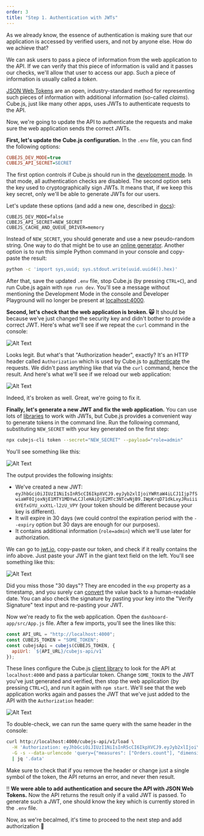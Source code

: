```yaml
---
order: 3
title: "Step 1. Authentication with JWTs"
---
```


As we already know, the essence of authentication is making sure that our application is accessed by verified users, and not by anyone else. How do we achieve that?

We can ask users to pass a piece of information from the web application to the API. If we can verify that this piece of information is valid and it passes our checks, we'll allow that user to access our app. Such a piece of information is usually called a *token*.

[JSON Web Tokens](https://jwt.io) are an open, industry-standard method for representing such pieces of information with additional information (so-called *claims*). Cube.js, just like many other apps, uses JWTs to authenticate requests to the API.

Now, we're going to update the API to authenticate the requests and make sure the web application sends the correct JWTs.

**First, let's update the Cube.js configuration.** In the `.env` file, you can find the following options:

```ini
CUBEJS_DEV_MODE=true
CUBEJS_API_SECRET=SECRET
```

The first option controls if Cube.js should run in the [development mode](https://cube.dev/docs/configuration/overview?utm_source=dev-to&utm_medium=post&utm_campaign=multi-tenant-analytics#development-mode). In that mode, all authentication checks are disabled. The second option sets the key used to cryptographically sign JWTs. It means that, if we keep this key secret, only we'll be able to generate JWTs for our users.

Let's update these options (and add a new one, described in [docs](https://cube.dev/docs/reference/environment-variables?utm_source=dev-to&utm_medium=post&utm_campaign=multi-tenant-analytics#general)):

```
CUBEJS_DEV_MODE=false
CUBEJS_API_SECRET=NEW_SECRET
CUBEJS_CACHE_AND_QUEUE_DRIVER=memory
```

Instead of `NEW_SECRET`, you should generate and use a new pseudo-random string. One way to do that might be to use an [online generator](https://www.uuidgenerator.net). Another option is to run this simple Python command in your console and copy-paste the result:

```sh
python -c 'import sys,uuid; sys.stdout.write(uuid.uuid4().hex)'
```

After that, save the updated `.env` file, stop Cube.js (by pressing `CTRL+C`), and run Cube.js again with `npm run dev`. You'll see a message without mentioning the Development Mode in the console and Developer Playground will no longer be present at [localhost:4000](https://localhost:4000).

**Second, let's check that the web application is broken. 🙀** It should be because we've just changed the security key and didn't bother to provide a correct JWT. Here's what we'll see if we repeat the `curl` command in the console:

![Alt Text](https://dev-to-uploads.s3.amazonaws.com/uploads/articles/0f1kc9s31vorfq2zahf8.png)

Looks legit. But what's that "Authorization header", exactly? It's an HTTP header called `Authorization` which is used by Cube.js to [authenticate](https://cube.dev/docs/rest-api?utm_source=dev-to&utm_medium=post&utm_campaign=multi-tenant-analytics#prerequisites-authentication) the requests. We didn't pass anything like that via the `curl` command, hence the result. And here's what we'll see if we reload our web application:

![Alt Text](https://dev-to-uploads.s3.amazonaws.com/uploads/articles/eung09ctqch0ckliwxny.png)

Indeed, it's broken as well. Great, we're going to fix it.

**Finally, let's generate a new JWT and fix the web application.** You can use lots of [libraries](https://jwt.io) to work with JWTs, but Cube.js provides a convenient way to generate tokens in the command line. Run the following command, substituting `NEW_SECRET` with your key generated on the first step:

```sh
npx cubejs-cli token --secret="NEW_SECRET" --payload="role=admin"
```

You'll see something like this:

![Alt Text](https://dev-to-uploads.s3.amazonaws.com/uploads/articles/2o1eqezymjulb4dud62p.png)

The output provides the following insights:
* We've created a new JWT: `eyJhbGciOiJIUzI1NiIsInR5cCI6IkpXVCJ9.eyJyb2xlIjoiYWRtaW4iLCJ1Ijp7fSwiaWF0IjoxNjE1MTY1MDYwLCJleHAiOjE2MTc3NTcwNjB9.IWpKrqD71dkLxyJRuiii6YEfxGYU_xxXtL-l2zU_VPY` (your token should be different because your key is different).
* It will expire in 30 days (we could control the expiration period with the `--expiry` option but 30 days are enough for our purposes).
* It contains additional information (`role=admin`) which we'll use later for authorization.

We can go to [jwt.io](https://jwt.io), copy-paste our token, and check if it really contains the info above. Just paste your JWT in the giant text field on the left. You'll see something like this:

![Alt Text](https://dev-to-uploads.s3.amazonaws.com/uploads/articles/4knwzos149cgzpyfect9.png)

Did you miss those "30 days"? They are encoded in the `exp` property as a timestamp, and you surely can [convert](https://www.unixtimestamp.com) the value back to a human-readable date. You can also check the signature by pasting your key into the "Verify Signature" text input and re-pasting your JWT.

Now we're ready to fix the web application. Open the `dashboard-app/src/App.js` file. After a few imports, you'll see the lines like this:

```js
const API_URL = "http://localhost:4000";
const CUBEJS_TOKEN = "SOME_TOKEN";
const cubejsApi = cubejs(CUBEJS_TOKEN, {
  apiUrl: `${API_URL}/cubejs-api/v1`
});
```

These lines configure the Cube.js [client library](https://cube.dev/docs/frontend-introduction?utm_source=dev-to&utm_medium=post&utm_campaign=multi-tenant-analytics) to look for the API at `localhost:4000` and pass a particular token. Change `SOME_TOKEN` to the JWT you've just generated and verified, then stop the web application (by pressing `CTRL+C`), and run it again with `npm start`. We'll see that the web application works again and passes the JWT that we've just added to the API with the `Authorization` header:

![Alt Text](https://dev-to-uploads.s3.amazonaws.com/uploads/articles/r2rpntn8xd9elql16jf3.png)

To double-check, we can run the same query with the same header in the console:

```sh
curl http://localhost:4000/cubejs-api/v1/load \
  -H 'Authorization: eyJhbGciOiJIUzI1NiIsInR5cCI6IkpXVCJ9.eyJyb2xlIjoiYWRtaW4iLCJpYXQiOjE2MTUxNjUwNjAsImV4cCI6MTYxNzc1NzA2MH0.BNC8xlkB8vmuT0T6s1a5cZ3jXwhcHrAVNod8Th_Wzqw' \
  -G -s --data-urlencode 'query={"measures": ["Orders.count"], "dimensions": ["Orders.status"]}' \
  | jq '.data'
```

Make sure to check that if you remove the header or change just a single symbol of the token, the API returns an error, and never then result.

‼️ **We were able to add authentication and secure the API with JSON Web Tokens.** Now the API returns the result only if a valid JWT is passed. To generate such a JWT, one should know the key which is currently stored in the `.env` file.

Now, as we're becalmed, it's time to proceed to the next step and add authorization 🤿